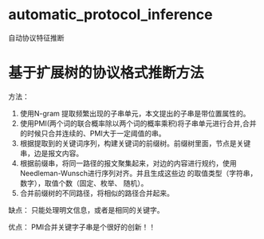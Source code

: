 # automatic_protocol_inference
自动协议特征推断
# 基于扩展树的协议格式推断方法
方法：
1. 使用N-gram 提取频繁出现的子串单元，本文提出的子串是带位置属性的。
2. 使用PMI(两个词的联合概率除以两个词的概率乘积)将子串单元进行合并,合并的时候只合并连续的、PMI大于一定阈值的串。
3. 根据提取到的关键词序列，构建关键词的前缀树。前缀树里面，节点是关键串，边是报文内容。
4. 根据前缀串，将同一路径的报文聚集起来，对边的内容进行规约，使用Needleman-Wunsch进行序列对齐。并且生成这些边 的取值类型（字符串，数字），取值个数（固定、枚举、 随机）。
5. 合并前缀树的不同路径，将相似的路径合并起来。

缺点：
只能处理明文信息，或者是相同的关键字。

优点：
PMI合并关键字子串是个很好的创新！！
